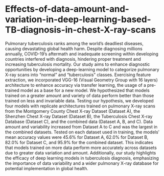 # Effects-of-data-amount-and-variation-in-deep-learning-based-TB-diagnosis-in-chest-X-ray-scans
Pulmonary tuberculosis ranks among the world’s deadliest diseases, causing devastating global health harm. Despite diagnosing millions annually, COVID-19’s aftermath and inadequate screening within developing countries interfered with diagnosis, hindering proper treatment and increasing tuberculosis mortality. Our study aims to enhance diagnostic opportunities by developing a deep-learning model to categorize pulmonary X-ray scans into “normal” and “tuberculosis” classes. Exercising feature extraction, we incorporated VGG-16 (Visual Geometry Group with 16 layers) architecture to enhance accuracy via transfer learning, the usage of a pre-trained model as a base for a new model. We hypothesized that models trained on a greater amount and variety of data perform better than those trained on less and invariable data. Testing our hypothesis, we developed four models with replicate architectures trained on pulmonary X-ray scans from the Montgomery County Chest X-ray Dataset (Dataset A), the Shenzhen Chest X-ray Dataset (Dataset B), the Tuberculosis Chest X-ray Database (Dataset C), and the combined data (Dataset A, B, and C). Data amount and variability increased from Dataset A to C and was the largest in the combined datasets. Tested on each dataset used in training, the models’ mean accuracy values were 45.6% for Dataset A, 62.0% for Dataset B, 82.0% for Dataset C, and 95.9% for the combined dataset. This indicates that models trained on more data perform more accurately across datasets due to greater data variation and amount. Additionally, our study highlights the efficacy of deep learning models in tuberculosis diagnosis, emphasizing the importance of data variability and a wider pulmonary X-ray database for potential implementation in global health. 
